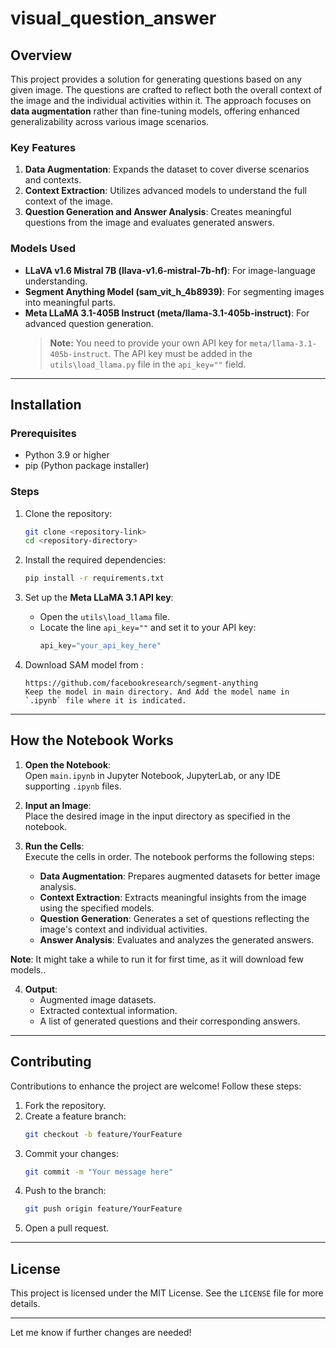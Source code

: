 # visual_question_answer

## Overview

This project provides a solution for generating questions based on any given image. The questions are crafted to reflect both the overall context of the image and the individual activities within it. The approach focuses on **data augmentation** rather than fine-tuning models, offering enhanced generalizability across various image scenarios.

### Key Features

1. **Data Augmentation**: Expands the dataset to cover diverse scenarios and contexts.
2. **Context Extraction**: Utilizes advanced models to understand the full context of the image.
3. **Question Generation and Answer Analysis**: Creates meaningful questions from the image and evaluates generated answers.

### Models Used

- **LLaVA v1.6 Mistral 7B (llava-v1.6-mistral-7b-hf)**: For image-language understanding.
- **Segment Anything Model (sam_vit_h_4b8939)**: For segmenting images into meaningful parts.
- **Meta LLaMA 3.1-405B Instruct (meta/llama-3.1-405b-instruct)**: For advanced question generation.
  > **Note:** You need to provide your own API key for `meta/llama-3.1-405b-instruct`. The API key must be added in the `utils\load_llama.py` file in the `api_key=""` field.

---

## Installation

### Prerequisites

- Python 3.9 or higher
- pip (Python package installer)

### Steps

1. Clone the repository:

   ```bash
   git clone <repository-link>
   cd <repository-directory>
   ```

2. Install the required dependencies:

   ```bash
   pip install -r requirements.txt
   ```

3. Set up the **Meta LLaMA 3.1 API key**:
   - Open the `utils\load_llama` file.
   - Locate the line `api_key=""` and set it to your API key:
     ```python
     api_key="your_api_key_here"
     ```
4. Download SAM model from :

   ```
   https://github.com/facebookresearch/segment-anything
   Keep the model in main directory. And Add the model name in `.ipynb` file where it is indicated.
   ```

---

## How the Notebook Works

1. **Open the Notebook**:  
   Open `main.ipynb` in Jupyter Notebook, JupyterLab, or any IDE supporting `.ipynb` files.

2. **Input an Image**:  
   Place the desired image in the input directory as specified in the notebook.

3. **Run the Cells**:  
   Execute the cells in order. The notebook performs the following steps:

   - **Data Augmentation**: Prepares augmented datasets for better image analysis.
   - **Context Extraction**: Extracts meaningful insights from the image using the specified models.
   - **Question Generation**: Generates a set of questions reflecting the image's context and individual activities.
   - **Answer Analysis**: Evaluates and analyzes the generated answers.

**Note**: It might take a while to run it for first time, as it will download few models..

4. **Output**:
   - Augmented image datasets.
   - Extracted contextual information.
   - A list of generated questions and their corresponding answers.

---

## Contributing

Contributions to enhance the project are welcome! Follow these steps:

1. Fork the repository.
2. Create a feature branch:
   ```bash
   git checkout -b feature/YourFeature
   ```
3. Commit your changes:
   ```bash
   git commit -m "Your message here"
   ```
4. Push to the branch:
   ```bash
   git push origin feature/YourFeature
   ```
5. Open a pull request.

---

## License

This project is licensed under the MIT License. See the `LICENSE` file for more details.

---

Let me know if further changes are needed!

